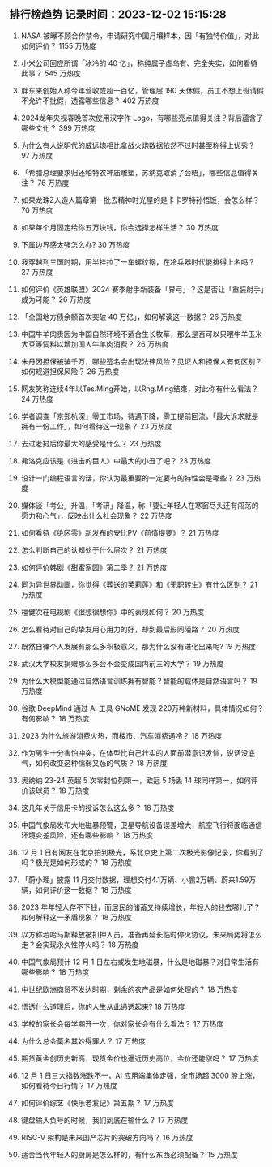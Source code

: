 
## 排行榜趋势 记录时间：2023-12-02 15:15:28
  
  1. NASA 被曝不顾合作禁令，申请研究中国月壤样本，因「有独特价值」，对此如何评价？ 1155 万热度
    
  2. 小米公司回应所谓「冰冷的 40 亿」，称纯属子虚乌有、完全失实，如何看待此事？ 545 万热度
    
  3. 胖东来创始人称今年营收或超一百亿，管理层 190 天休假，员工不想上班请假不允许不批假，透露哪些信息？ 402 万热度
    
  4. 2024龙年央视春晚首次使用汉字作 Logo，有哪些亮点值得关注？背后蕴含了哪些文化？ 399 万热度
    
  5. 为什么有人说明代的威远炮相比拿战火炮数据依然不过时甚至称得上优秀？ 97 万热度
    
  6. 「希腊总理要求归还帕特农神庙雕塑，苏纳克取消了会晤」，哪些信息值得关注？ 76 万热度
    
  7. 如果龙珠Z人造人篇章第一批去精神时光屋的是卡卡罗特孙悟饭，会怎么样？ 70 万热度
    
  8. 如果每个月固定给你五万块钱，你会选择怎样生活？ 30 万热度
    
  9. 下属边界感太强怎么办? 30 万热度
    
  10. 我穿越到三国时期，用半挂拉了一车螺纹钢，在冷兵器时代能排得上名吗？ 27 万热度
    
  11. 如何评价《英雄联盟》2024 赛季射手新装备「界弓」？这是否让「重装射手」成为可能？ 26 万热度
    
  12. 「全国地方债余额首次突破 40 万亿」，如何解读这一数据？ 26 万热度
    
  13. 中国牛羊肉贵因为中国自然环境不适合生长牧草，那么是否可以只喂牛羊玉米大豆等饲料以增加国人牛羊肉消费？ 26 万热度
    
  14. 朱丹因担保被骗千万，哪些签名会出现法律风险？见证人和担保人有何区别？如何规避担保风险？ 26 万热度
    
  15. 网友笑称连续4年以Tes.Ming开始，以Rng.Ming结束，对此你有什么看法？ 24 万热度
    
  16. 学者调查「京郑杭深」零工市场，待遇下降，零工提前回流，「最大诉求就是拥有一份工作」，如何看待这一现象？ 23 万热度
    
  17. 去过老挝后你最大的感受是什么？ 23 万热度
    
  18. 弗洛克应该是《进击的巨人》中最大的小丑了吧？ 23 万热度
    
  19. 设计一门编程语言的话，你认为最重要的一定要有的特性会是哪些？ 23 万热度
    
  20. 媒体谈「考公」升温，「考研」降温，称「要让年轻人在寒窗尽头还有闯荡的愿力和心气」，反映出什么社会现象？ 22 万热度
    
  21. 如何看待《绝区零》新发布的安比PV《前情提要》？ 21 万热度
    
  22. 怎么判断自己的认知处于什么层次？ 21 万热度
    
  23. 如何评价韩剧《甜蜜家园》第二季？ 21 万热度
    
  24. 同为异世界动画，你觉得《葬送的芙莉莲》和《无职转生》有什么区别？ 21 万热度
    
  25. 檀健次在电视剧《很想很想你》中的表现如何？ 20 万热度
    
  26. 怎么看待对自己的挚友用心用力的好，却到最后形同陌路？ 20 万热度
    
  27. 既然自律个人发展有那么多积极意义，那为什么没有进化出来呢? 19 万热度
    
  28. 武汉大学校友捐赠那么多会不会变成国内前三的大学？ 19 万热度
    
  29. 为什么大模型能通过自然语言训练拥有智能？智能的载体是自然语言吗？ 19 万热度
    
  30. 谷歌 DeepMind 通过 AI 工具 GNoME 发现 220万种新材料，具体情况如何？有何影响？ 18 万热度
    
  31. 2023 为什么旅游消费火热，而楼市、汽车消费遇冷？ 18 万热度
    
  32. 作为男生十分害怕冲突，在体型比自己壮实的人面前潜意识发怵，说话没底气，如何改变这种懦弱又怂的气质？ 18 万热度
    
  33. 奥纳纳 23-24 英超 5 次零封位列第一，欧冠 5 场丢 14 球同样第一，如何评价该球员？ 18 万热度
    
  34. 这几年关于信用卡的投诉怎么这么多？ 18 万热度
    
  35. 中国气象局发布大地磁暴预警，卫星导航设备误差增大，航空飞行将面临通信环境变差风险，还有哪些影响？ 18 万热度
    
  36. 12 月 1 日有网友在北京拍到极光，系北京史上第二次极光影像记录，你看到了吗？极光是如何形成的？ 18 万热度
    
  37. 「蔚小理」披露 11 月交付数据，理想交付4.1万辆、小鹏2万辆、蔚来1.59万辆，如何评价这一数据？ 18 万热度
    
  38. 2023 年年轻人存不下钱，而居民的储蓄又持续增长，年轻人的钱去哪儿了？如何解释这一矛盾现象？ 18 万热度
    
  39. 以方称若哈马斯释放被扣押人员，准备再延长临时停火协议，未来局势将怎么走？会实现永久性停火吗？ 18 万热度
    
  40. 中国气象局预计 12 月 1 日左右或发生地磁暴，什么是地磁暴？对日常生活有哪些影响？ 18 万热度
    
  41. 中世纪欧洲商贸不发达时期，剩余的农产品是如何处理的？ 18 万热度
    
  42. 悟透什么道理后，你的人生从此通透起来? 18 万热度
    
  43. 学校的家长会每学期开一次，你对家长会有什么看法？ 17 万热度
    
  44. 为什么总会莫名其妙得罪人？ 17 万热度
    
  45. 期货黄金创历史新高，现货金价也逼近历史高位，金价还能涨吗？ 17 万热度
    
  46. 12 月 1 日三大指数涨跌不一，AI 应用端集体走强，全市场超 3000 股上涨，如何看待今日行情？ 17 万热度
    
  47. 如何评价综艺《快乐老友记》第五期？ 17 万热度
    
  48. 键盘输入负号的时候，我们到底在输什么？ 17 万热度
    
  49. RISC-V 架构是未来国产芯片的突破方向吗？ 16 万热度
    
  50. 适合当代年轻人的厨房是怎么样的，有什么东西必须配备？ 15 万热度
    